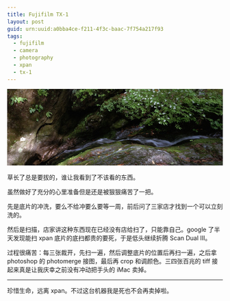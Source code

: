 ```yaml
---
title: Fujifilm TX-1
layout: post
guid: urn:uuid:a0bba4ce-f211-4f3c-baac-7f754a217f93
tags:
  - fujifilm
  - camera
  - photography
  - xpan
  - tx-1
---
```


[![](/media/files/2012/05/31/river.jpg)](http://500px.com/photo/8091709)

草长了总是要拔的，谁让我看到了不该看的东西。

虽然做好了充分的心里准备但是还是被狠狠痛苦了一把。

先是底片的冲洗，要么不给冲要么要等一周，前后问了三家店才找到一个可以立刻洗的。

然后是扫描，店家讲这种东西现在已经没有店给扫了，只能靠自己。google 了半天发现能扫 xpan 底片的底扫都贵的要死，于是低头继续折腾 Scan Dual III。

过程很痛苦：每三张裁开，先扫一遍，然后调整底片的位置后再扫一遍，之后拿 photoshop 的 photomerge 接图，最后再 crop 和调颜色。三四张百兆的 tiff 接起来真是让我庆幸之前没有冲动把手头的 iMac 卖掉。

---

珍惜生命，远离 xpan。不过这台机器我是死也不会再卖掉啦。
